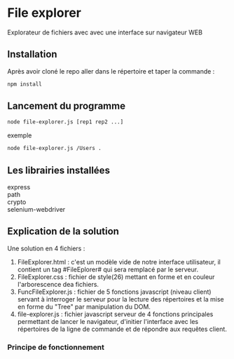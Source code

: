 # File explorer
Explorateur de fichiers avec avec une interface sur navigateur WEB

## Installation
Après avoir cloné le repo aller dans le répertoire et taper la commande :

```bash
npm install
```
## Lancement du programme
```bash
node file-explorer.js [rep1 rep2 ...]
```
exemple
```bash
node file-explorer.js /Users . 
```
## Les librairies installées
express  
path   
crypto  
selenium-webdriver  

## Explication de la solution
Une solution en 4 fichiers :
1. FileExplorer.html    : c'est un modèle vide de notre interface utilisateur, il contient un tag #FileEplorer# qui sera remplacé par le serveur.
2. FileExplorer.css     : fichier de style(26) mettant en forme et en couleur l'arborescence dea fichiers.
3. FuncFileExplorer.js  : fichier de 5 fonctions javascript (niveau client) servant à interroger le serveur pour la lecture des répertoires et la mise en forme du "Tree" par manipulation du DOM.
4. file-explorer.js     : fichier javascript serveur de 4 fonctions principales permettant de lancer le navigateur, d'initier l'interface avec les répertoires de la ligne de commande et de répondre aux requêtes client.

### Principe de fonctionnement

